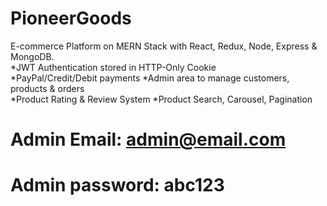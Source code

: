 # PioneerGoods
E-commerce Platform on MERN Stack with React, Redux, Node, Express & MongoDB.  
*JWT Authentication stored in HTTP-Only Cookie    
*PayPal/Credit/Debit payments
*Admin area to manage customers, products & orders    
*Product Rating & Review System
*Product Search, Carousel, Pagination

# Admin Email: admin@email.com
# Admin password: abc123
